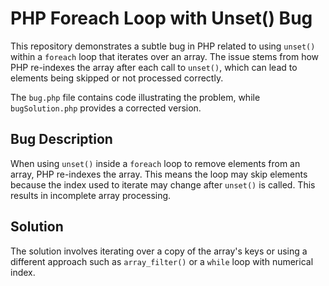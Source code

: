 # PHP Foreach Loop with Unset() Bug

This repository demonstrates a subtle bug in PHP related to using `unset()` within a `foreach` loop that iterates over an array.  The issue stems from how PHP re-indexes the array after each call to `unset()`, which can lead to elements being skipped or not processed correctly.

The `bug.php` file contains code illustrating the problem, while `bugSolution.php` provides a corrected version.

## Bug Description

When using `unset()` inside a `foreach` loop to remove elements from an array, PHP re-indexes the array. This means the loop may skip elements because the index used to iterate may change after `unset()` is called. This results in incomplete array processing.

## Solution

The solution involves iterating over a copy of the array's keys or using a different approach such as `array_filter()` or a `while` loop with numerical index.